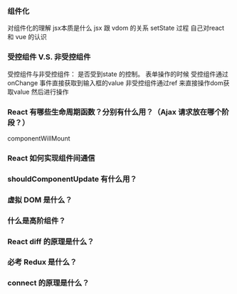 ### 组件化
对组件化的理解
jsx本质是什么
jsx 跟 vdom 的关系
setState 过程
自己对react 和 vue 的认识

### 受控组件 V.S. 非受控组件
受控组件与非受控组件： 是否受到state 的控制。
表单操作的时候 
受控组件通过onChange 事件直接获取到输入框的value 
非受控组件通过ref 来直接操作dom获取value 然后进行操作
### React 有哪些生命周期函数？分别有什么用？（Ajax 请求放在哪个阶段？）
componentWillMount
### React 如何实现组件间通信
### shouldComponentUpdate 有什么用？
### 虚拟 DOM 是什么？
### 什么是高阶组件？
### React diff 的原理是什么？
### 必考 Redux 是什么？
### connect 的原理是什么？